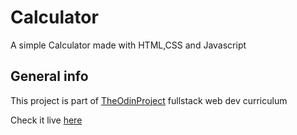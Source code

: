 # Calculator
A simple Calculator made with HTML,CSS and Javascript

## General info
This project is part of <a href="https://www.theodinproject.com/" target="_blank"> TheOdinProject</a> fullstack web dev curriculum

Check it live <a href="https://jartdian.github.io/Calculator/" target="_blank"> here</a>